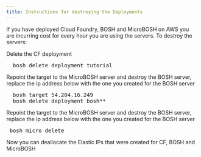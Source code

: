 ```yaml
---
title: Instructions for destroying the Deployments
---
```


If you have deployed Cloud Foundry, BOSH and MicroBOSH on AWS you are incurring cost for every hour you are using the servers.  To destroy the servers:

Delete the CF deployment

<pre class="terminal">
  bosh delete deployment tutorial
</pre>

Repoint the target to the MicroBOSH server and destroy the BOSH server, replace the ip address below with the one you created for the BOSH server

<pre class="terminal">
  bosh target 54.204.16.249
  bosh delete deployment bosh**
</pre>

Repoint the target to the MicroBOSH server and destroy the BOSH server, replace the ip address below with the one you created for the BOSH server

<pre class="terminal">
 bosh micro delete
</pre>

Now you can deallocate the Elastic IPs that were created for CF, BOSH and MicroBOSH